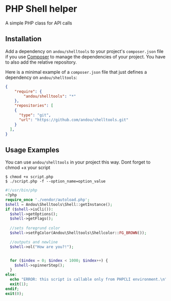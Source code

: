 # PHP Shell helper

A simple PHP class for API calls

## Installation

Add a dependency on `andou/shelltools` to your project's `composer.json` file if you use [Composer](http://getcomposer.org/) to manage the dependencies of your project.
You have to also add the relative repository.

Here is a minimal example of a `composer.json` file that just defines a dependency on `andou/shelltools`:

```json
{
    "require": {
        "andou/shelltools": "*"
    },
    "repositories": [
    {
      "type": "git",
      "url": "https://github.com/andou/shelltools.git"
    }
  ],
}
```    

## Usage Examples
You can use `andou/shelltools` in your project this way. 
Dont forget to chmod +x your script
```shell
$ chmod +x script.php
$ ./script.php -f --option_name=option_value
```

```php
#!/usr/bin/php
<?php
require_once './vendor/autoload.php';
$shell = Andou\Shelltools\Shell::getInstance();
if ($shell->isCli()):
  $shell->getOptions();
  $shell->getFlags();
  
  //sets foregrund color
  $shell->setFgColor(Andou\Shelltools\Shellcolor::FG_BROWN());

  //outputs and newline
  $shell->ol("How are you?!");


  for ($index = 0; $index < 1000; $index++) {
    $shell->spinnerStep();
  }
else:
  echo "ERROR: this script is callable only from PHPCLI environment.\n";
  exit(1);
endif;
exit(0);
```

